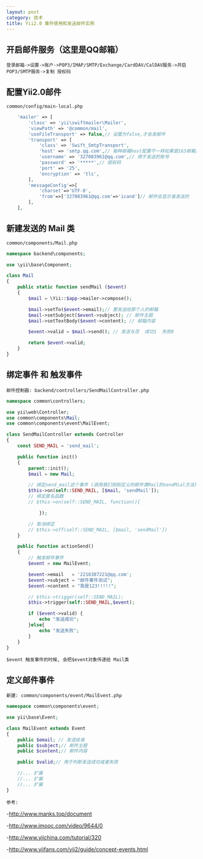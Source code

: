```yaml
---
layout: post
category: 技术
title: Yii2.0 事件使用和发送邮件实例
---
```

## 开启邮件服务（这里是QQ邮箱）
`登录邮箱->设置->账户->POP3/IMAP/SMTP/Exchange/CardDAV/CalDAV服务->开启 POP3/SMTP服务->复制 授权码`

## 配置Yii2.0邮件
`common/config/main-local.php`
```php
    'mailer' => [
        'class' => 'yii\swiftmailer\Mailer',
        'viewPath' => '@common/mail',
        'useFileTransport' => false,// 设置为false,才会发邮件
        'transport' => [
            'class' => 'Swift_SmtpTransport',
            'host' => 'smtp.qq.com',// 每种邮箱host配置不一样如果是163邮箱，host改为smtp.163.com
            'username' => '327083961@qq.com',// 用于发送的账号
            'password' => '*****',// 授权码
            'port' => '25',
            'encryption' => 'tls',
        ],
        'messageConfig'=>[
            'charset'=>'UTF-8',
            'from'=>['327083961@qq.com'=>'icand']// 邮件会显示谁发送的
        ],
    ],
```

## 新建发送的 Mail 类
`common/components/Mail.php`

```php
namespace backend\components;

use \yii\base\Component;

class Mail
{
    public static function sendMail ($event)
    {
	    $mail = \Yii::$app->mailer->compose();

	    $mail->setTo($event->email);// 要发送给那个人的邮箱
	    $mail->setSubject($event->subject); // 邮件主题
	    $mail->setTextBody($event->content); // 邮箱内容

        $event->valid = $mail->send(); // 发送与否  成功1  失败0

        return $event->valid;
    }
}
```

## 绑定事件 和 触发事件
`邮件控制器: backend/controllers/SendMailController.php`

```php
namespace common\controllers;

use yii\web\Controller;
use common\components\Mail;
use common\components\event\MailEvent;

class SendMailController extends Controller
{
	const SEND_MAIL = 'send_mail';

	public function init()
	{
		parent::init();
		$mail = new Mail;

		// 绑定send_mail这个事件 (调用我们刚刚定义的邮件类Mail的sendMial方法)
		$this->on(self::SEND_MAIL, [$mail, 'sendMail']);
		// 绑定匿名函数
		// $this->on(self::SEND_MAIL, function(){

			});

		// 取消绑定
		// $this->off(self::SEND_MAIL, [$mail, 'sendMail'])
	}

	public function actionSend()
	{
		// 触发邮件事件
		$event = new MailEvent;

		$event->email   = '2218387221@qq.com';
		$event->subject = "邮件事件测试";
		$event->content = "我是123!!!!!";

		// $this->trigger(self::SEND_MAIL);
		$this->trigger(self::SEND_MAIL,$event);

		if ($event->valid) {
			echo "发送成功";
		}else{
			echo "发送失败";
		}
	}
}
```

`$event 触发事件的时候, 会把$event对象传递给 Mail类`

## 定义邮件事件
`新建: common/components/event/MailEvent.php`

```php
namespace common\components\event;

use yii\base\Event;

class MailEvent extends Event
{
    public $email; // 发送给谁
    public $subject;// 邮件主题
    public $content;// 邮件内容

    public $valid;// 用于判断发送成功或者失败

    //... 扩展
    //... 扩展
    //... 扩展
}

```

`参考:`

-<http://www.manks.top/document>

-<http://www.imooc.com/video/9644/0>

-<http://www.yiichina.com/tutorial/320>

-<http://www.yiifans.com/yii2/guide/concept-events.html>


